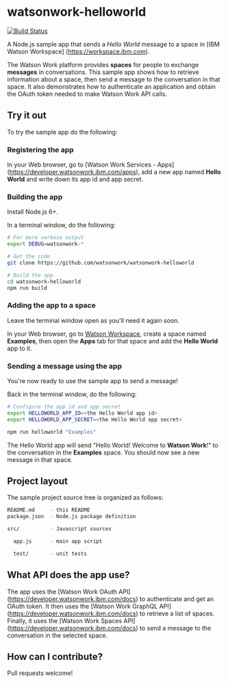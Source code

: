 # watsonwork-helloworld

[![Build Status](https://travis-ci.org/bmustan/helloworld.svg)](https://travis-ci.org/bmustan/helloworld)

A Node.js sample app that sends a *Hello World* message to a space in
[IBM Watson Workspace] (https://workspace.ibm.com).

The Watson Work platform provides **spaces** for people to exchange
**messages** in conversations. This sample app shows how to retrieve
information about a space, then send a message to the conversation in
that space. It also demonstrates how to authenticate an application and
obtain the OAuth token needed to make Watson Work API calls.

## Try it out

To try the sample app do the following:

### Registering the app

In your Web browser, go to [Watson Work Services - Apps]
(https://developer.watsonwork.ibm.com/apps), add a new app named
**Hello World** and write down its app id and app secret.

### Building the app

Install Node.js 6+.

In a terminal window, do the following:
```sh
# For more verbose output
export DEBUG=watsonwork-*

# Get the code
git clone https://github.com/watsonwork/watsonwork-helloworld

# Build the app
cd watsonwork-helloworld
npm run build
```

### Adding the app to a space

Leave the terminal window open as you'll need it again soon.

In your Web browser, go to [Watson Workspace](https://workspace.ibm.com),
create a space named **Examples**, then open the **Apps** tab for that space
and add the **Hello World** app to it.

### Sending a message using the app

You're now ready to use the sample app to send a message!

Back in the terminal window, do the following:
```sh
# Configure the app id and app secret
export HELLOWORLD_APP_ID=<the Hello World app id>
export HELLOWORLD_APP_SECRET=<the Hello World app secret>

npm run helloworld "Examples"
```

The Hello World app will send "Hello World! Welcome to **Watson Work**!" to
the conversation in the **Examples** space. You should now see a new message
in that space.

## Project layout

The sample project source tree is organized as follows:

```sh
README.md     - this README
package.json  - Node.js package definition

src/          - Javascript sources

  app.js      - main app script

  test/       - unit tests
```

## What API does the app use?

The app uses the [Watson Work OAuth API]
(https://developer.watsonwork.ibm.com/docs) to authenticate and get an
OAuth token.  It then uses the [Watson Work GraphQL API]
(https://developer.watsonwork.ibm.com/docs) to retrieve a list of spaces.
Finally, it uses the [Watson Work Spaces API]
(https://developer.watsonwork.ibm.com/docs) to send a message to the
conversation in the selected space.

## How can I contribute?

Pull requests welcome!

